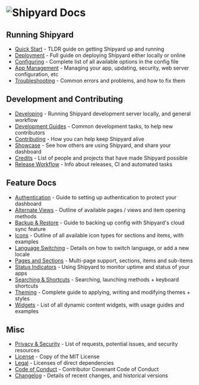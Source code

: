 # ![Shipyard Docs](https://i.ibb.co/4mdNf7M/heading-docs.png)

## Running Shipyard

- [Quick Start](/docs/quick-start) - TLDR guide on getting Shipyard up and running
- [Deployment](/docs/deployment) - Full guide on deploying Shipyard either locally or online
- [Configuring](/docs/configuring) - Complete list of all available options in the config file
- [App Management](/docs/management) - Managing your app, updating, security, web server configuration, etc
- [Troubleshooting](/docs/troubleshooting) - Common errors and problems, and how to fix them

## Development and Contributing

- [Developing](/docs/developing) - Running Shipyard development server locally, and general workflow
- [Development Guides](/docs/development-guides) - Common development tasks, to help new contributors
- [Contributing](/docs/contributing) - How you can help keep Shipyard alive
- [Showcase](/docs/showcase) - See how others are using Shipyard, and share your dashboard
- [Credits](/docs/credits) - List of people and projects that have made Shipyard possible
- [Release Workflow](/docs/release-workflow) - Info about releases, CI and automated tasks

## Feature Docs

- [Authentication](/docs/authentication) - Guide to setting up authentication to protect your dashboard
- [Alternate Views](/docs/alternate-views) - Outline of available pages / views and item opening methods
- [Backup & Restore](/docs/backup-restore) - Guide to backing up config with Shipyard's cloud sync feature
- [Icons](/docs/icons) - Outline of all available icon types for sections and items, with examples
- [Language Switching](/docs/multi-language-support) - Details on how to switch language, or add a new locale
- [Pages and Sections](/docs/pages-and-sections) - Multi-page support, sections, items and sub-items
- [Status Indicators](/docs/status-indicators) - Using Shipyard to monitor uptime and status of your apps
- [Searching  & Shortcuts](/docs/searching) - Searching, launching methods + keyboard shortcuts
- [Theming](/docs/theming) - Complete guide to applying, writing and modifying themes + styles
- [Widgets](/docs/widgets) - List of all dynamic content widgets, with usage guides and examples

## Misc

- [Privacy & Security](/docs/privacy) - List of requests, potential issues, and security resources
- [License](/LICENSE) - Copy of the MIT License
- [Legal](/.github/LEGAL) - Licenses of direct dependencies
- [Code of Conduct](/.github/CODE_OF_CONDUCT) - Contributor Covenant Code of Conduct
- [Changelog](/.github/CHANGELOG) - Details of recent changes, and historical versions
